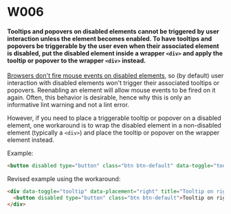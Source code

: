 # W006
#### Tooltips and popovers on disabled elements cannot be triggered by user interaction unless the element becomes enabled. To have tooltips and popovers be triggerable by the user even when their associated element is disabled, put the disabled element inside a wrapper `<div>` and apply the tooltip or popover to the wrapper `<div>` instead.

[Browsers don't fire mouse events on disabled elements](http://stackoverflow.com/questions/3100319/event-on-a-disabled-input), so (by default) user interaction with disabled elements won't trigger their associated tooltips or popovers. Reenabling an element will allow mouse events to be fired on it again. Often, this behavior is desirable, hence why this is only an informative lint warning and not a lint error.

However, if you need to place a triggerable tooltip or popover on a disabled element, one workaround is to wrap the disabled element in a non-disabled element (typically a `<div>`) and place the tooltip or popover on the wrapper element instead.

Example:
```html
<button disabled type="button" class="btn btn-default" data-toggle="tooltip" data-placement="right" title="Tooltip on right">Tooltip on right</button>
```

Revised example using the workaround:
```html
<div data-toggle="tooltip" data-placement="right" title="Tooltip on right">
  <button disabled type="button" class="btn btn-default">Tooltip on right</button>
</div>
```